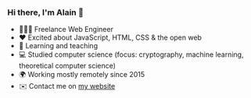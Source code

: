 ### Hi there, I'm Alain 👋

- 👨🏽‍💻 Freelance Web Engineer
- ❤️ Excited about JavaScript, HTML, CSS & the open web
- 🌱 Learning and teaching
- 💻 Studied computer science (focus: cryptography, machine learning, theoretical computer science)
- 🌍 Working mostly remotely since 2015
- ✉️ Contact me on [my website](https://www.alainhorner.ch/)
